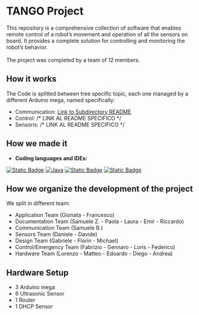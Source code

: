 # TANGO Project

This repository is a comprehensive collection of software that enables remote control of a robot’s movement and operation of all the sensors on board. It provides a complete solution for controlling and monitoring the robot’s behavior.
<br><br>
The project was completed by a team of 12 members.

## How it works
The Code is splitted between tree specific topic, each one managed by a different Arduino mega, named specifically: 
  - Communication: [Link to Subdirectory README](Comunicazione/README.md)
  - Control: /* LINK AL README SPECIFICO */
  - Sensoris: /* LINK AL README SPECIFICO */




## How we made it 
<p>

  - **Coding languages and IDEs:**

  [![Static Badge](https://img.shields.io/badge/Android%20Studio-%233DDC84?style=for-the-badge&logo=androidstudio&logoColor=white)](#)
  [![Java](https://img.shields.io/badge/java-%23ED8B00.svg?style=for-the-badge&logo=openjdk&logoColor=white)](#)
  [![Static Badge](https://img.shields.io/badge/Arduino-%2300878F?style=for-the-badge&logo=arduino)](#)
  [![Static Badge](https://img.shields.io/badge/C%2B%2B-%2300599C?style=for-the-badge&logo=cplusplus)](#)
</p>


## How we organize the development of the project

We split in different team:
    
  - Application Team (Gionata - Francesco)
  - Documentation Team (Samuele Z. - Paola - Laura - Emir - Riccardo)
  - Communication Team (Samuele B.)
  - Sensors Team (Daniele - Davide)
  - Design Team (Gabriele - Florin - Michael)
  - Control/Emergency Team (Fabrizio - Gennaro - Loris - Federico)
  - Hardware Team (Lorenzo - Matteo - Edoardo - Diego - Andrea)


## Hardware Setup

  - 3 Arduino mega
  - 6 Ultrasonic Sensor
  - 1 Router
  - 1 DHCP Sensor

